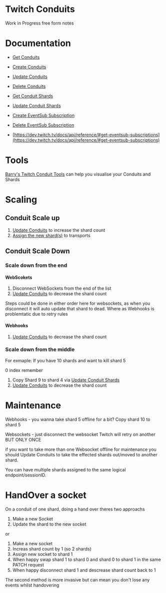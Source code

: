 # Twitch Conduits

Work in Progress free form notes

# Documentation

- [Get Conduits](https://dev.twitch.tv/docs/api/reference/#get-conduits)
- [Create Conduits](https://dev.twitch.tv/docs/api/reference/#create-conduits)
- [Update Conduits](https://dev.twitch.tv/docs/api/reference/#update-conduits)
- [Delete Conduits](https://dev.twitch.tv/docs/api/reference/#delete-conduit)
- [Get Conduit Shards](https://dev.twitch.tv/docs/api/reference/#get-conduit-shards)
- [Update Conduit Shards](https://dev.twitch.tv/docs/api/reference/#update-conduit-shards)

- [Create EventSub Subscription](https://dev.twitch.tv/docs/api/reference/#create-eventsub-subscription)
- [Delete EventSub Subscription](https://dev.twitch.tv/docs/api/reference/#delete-eventsub-subscription)
- [https://dev.twitch.tv/docs/api/reference/#get-eventsub-subscriptions](https://dev.twitch.tv/docs/api/reference/#get-eventsub-subscriptions)

# Tools

[Barry's Twitch Conduit Tools](https://github.com/barrycarlyon/twitch_conduit_tools) can help you visualise your Conduits and Shards

# Scaling

## Conduit Scale up

1. [Update Conduits](https://dev.twitch.tv/docs/api/reference/#update-conduits) to increase the shard count
2. [Assign the new shard(s)](https://dev.twitch.tv/docs/api/reference/#update-conduit-shards) to transports

## Conduit Scale Down

### Scale down from the end

#### WebScokets

1. Disconnect WebSockets from the end of the list
2. [Update Conduits](https://dev.twitch.tv/docs/api/reference/#update-conduits) to decrease the shard count

Steps could be done in either order here for websockets, as when you disconnect it will auto update that shard to dead. Where as Webhooks is problemtatic due to retry rules

#### Webhooks

1. [Update Conduits](https://dev.twitch.tv/docs/api/reference/#update-conduits) to decrease the shard count

### Scale down from the middle

For exmaple: If you have 10 shards and want to kill shard 5

0 index remember

1. Copy Shard 9 to shard 4 via [Update Conduit Shards](https://dev.twitch.tv/docs/api/reference/#update-conduit-shards)
2. [Update Conduits](https://dev.twitch.tv/docs/api/reference/#update-conduits) to decrease the shard count

# Maintenance

Webhooks - you wanna take shard 5 offline for a bit? Copy shard 10 to shard 5

Websockets - just disconnect the websocket Twitch will retry on another BUT ONLY ONCE

if you want to take more than one Websocket offline for maintenance you should Update Conduits to take the effected shards out/moved to another shard.

You can have multiple shards assigned to the same logical endpoint/sessionID.

# HandOver a socket

On a conduit of one shard, doing a hand over theres two approachs

1. Make a new Socket
2. Update the shard to the new socket

or

1. Make a new socket
2. Increas shard count by 1 (so 2 shards)
3. Assign new socket to shard 1
4. When happy swap shard 1 to shard 0 and shard 0 to shard 1 in the same PATCH request
5. When happy disconnect shard 1 and descrease shard count back to 1

The second method is more invasive but can mean you don't lose any events whilst handovering

